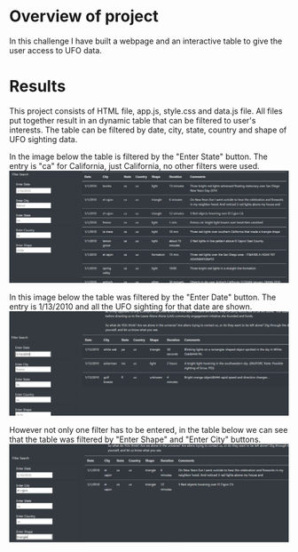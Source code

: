 
# Overview of project

In this challenge I have built a webpage and an interactive table to give the user access to UFO data.

# Results
This project consists of HTML file, app.js, style.css and data.js file.  All files put together result in an dynamic table that can be filtered to user's interests.
The table can be filtered by date, city, state, country and shape of UFO sighting data.  

In the image below the table is filtered by the "Enter State" button.  The entry is "ca" for California, just California, no other filters were used.
![](static/images/filterca.PNG)

In this image below the table was filtered by the "Enter Date" button. The entry is 1/13/2010 and all the UFO sighting for that date are shown.
![](static/images/filterdate.PNG)

However not only one filter has to be entered, in the table below we can see that the table was filtered by "Enter Shape" and "Enter City" buttons.  
![](static/images/filtershapecity.PNG)
